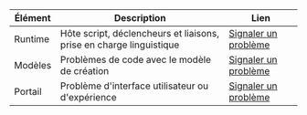 | Élément | Description | Lien |
| --- | --- | --- |
| Runtime |Hôte script, déclencheurs et liaisons, prise en charge linguistique |[Signaler un problème](https://github.com/Azure/azure-webjobs-sdk-script/issues) |
| Modèles |Problèmes de code avec le modèle de création |[Signaler un problème](https://github.com/Azure/azure-webjobs-sdk-templates/issues) |
| Portail |Problème d'interface utilisateur ou d'expérience |[Signaler un problème](https://github.com/ProjectKudu/AzureFunctionsPortal/issues) |



<!--HONumber=Nov16_HO3-->


